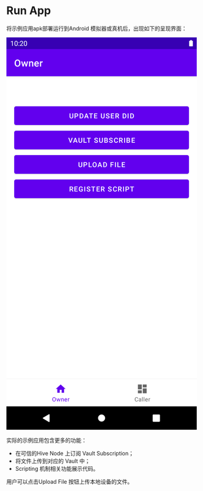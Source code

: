 # Run App

将示例应用apk部署运行到Android 模拟器或真机后，出现如下的呈现界面：

![Home Page](img/home.png "Home Page")

实际的示例应用包含更多的功能：
* 在可信的Hive Node 上订阅 Vault Subscription；
* 将文件上传到对应的 Vault 中；
* Scripting 机制相关功能展示代码。

用户可以点击Upload File 按钮上传本地设备的文件。
